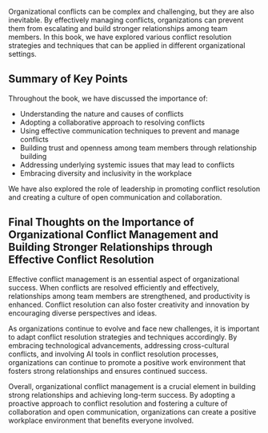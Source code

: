 
Organizational conflicts can be complex and challenging, but they are also inevitable. By effectively managing conflicts, organizations can prevent them from escalating and build stronger relationships among team members. In this book, we have explored various conflict resolution strategies and techniques that can be applied in different organizational settings.

Summary of Key Points
---------------------

Throughout the book, we have discussed the importance of:

* Understanding the nature and causes of conflicts
* Adopting a collaborative approach to resolving conflicts
* Using effective communication techniques to prevent and manage conflicts
* Building trust and openness among team members through relationship building
* Addressing underlying systemic issues that may lead to conflicts
* Embracing diversity and inclusivity in the workplace

We have also explored the role of leadership in promoting conflict resolution and creating a culture of open communication and collaboration.

Final Thoughts on the Importance of Organizational Conflict Management and Building Stronger Relationships through Effective Conflict Resolution
------------------------------------------------------------------------------------------------------------------------------------------------

Effective conflict management is an essential aspect of organizational success. When conflicts are resolved efficiently and effectively, relationships among team members are strengthened, and productivity is enhanced. Conflict resolution can also foster creativity and innovation by encouraging diverse perspectives and ideas.

As organizations continue to evolve and face new challenges, it is important to adapt conflict resolution strategies and techniques accordingly. By embracing technological advancements, addressing cross-cultural conflicts, and involving AI tools in conflict resolution processes, organizations can continue to promote a positive work environment that fosters strong relationships and ensures continued success.

Overall, organizational conflict management is a crucial element in building strong relationships and achieving long-term success. By adopting a proactive approach to conflict resolution and fostering a culture of collaboration and open communication, organizations can create a positive workplace environment that benefits everyone involved.
